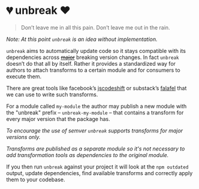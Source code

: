 # :broken_heart: unbreak :heart:

> Don’t leave me in all this pain. Don’t leave me out in the rain.

_Note: At this point `unbreak` is an idea without implementation._

`unbreak` aims to automatically update code so it stays compatible with its dependencies across [~~major~~](https://twitter.com/boennemann/status/597862058517000194) breaking version changes. In fact `unbreak` doesn’t do that all by itself. Rather it provides a standardized way for authors to attach transforms to a certain module and for consumers to execute them.

There are great tools like facebook’s [jscodeshift](https://github.com/facebook/jscodeshift) or substack’s [falafel](https://github.com/substack/node-falafel) that we can use to write such transforms.

For a module called `my-module` the author may publish a new module with the "unbreak" prefix – `unbreak-my-module` – that contains a transform for every major version that the package has.

_To encourage the use of semver `unbreak` supports transforms for major versions only._

_Transforms are published as a separate module so it's not necessary to add transformation tools as dependencies to the original module._

If you then run `unbreak` against your project it will look at the `npm outdated` output, update dependencies, find available transforms and correctly apply them to your codebase.
